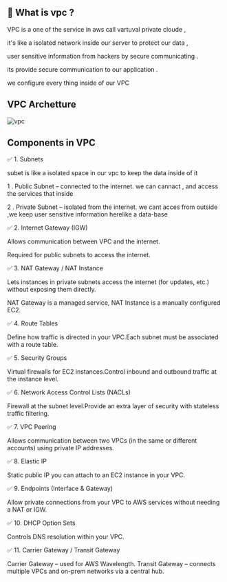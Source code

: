 ##  💼 What is vpc ?
VPC is a one of the service in aws  call vartuval private cloude ,

it's like a isolated network inside our server to protect our data ,

user sensitive information from hackers  by secure communicating .

its provide secure communication to our application .

 we configure every thing inside of our VPC 

##  VPC Archetture 

![vpc](https://github.com/user-attachments/assets/a5771092-66d3-4822-b2da-d779cd2ed613)

##  Components in VPC 

✅ 1. Subnets 

subet is like a isolated space in our vpc to keep the data inside of it

  1 . Public Subnet – connected to the internet.
      we can cannact , and access the services that inside

  2 . Private Subnet – isolated from the internet.
       we cant acces from outside ,we keep user sensitive information herelike a data-base
       
✅ 2. Internet Gateway (IGW)

Allows communication between  VPC and the internet.

Required for public subnets to access the internet.

✅ 3. NAT Gateway / NAT Instance

Lets instances in private subnets access the internet (for updates, etc.) without exposing them directly.

NAT Gateway is a managed service, NAT Instance is a manually configured EC2.

✅ 4. Route Tables

Define how traffic is directed in your VPC.Each subnet must be associated with a route table.

✅ 5. Security Groups

Virtual firewalls for EC2 instances.Control inbound and outbound traffic at the instance level.

✅ 6. Network Access Control Lists (NACLs)

Firewall at the subnet level.Provide an extra layer of security with stateless traffic filtering.

✅ 7. VPC Peering

Allows communication between two VPCs (in the same or different accounts) using private IP addresses.

✅ 8. Elastic IP

Static public IP you can attach to an EC2 instance in your VPC.

✅ 9. Endpoints (Interface & Gateway)

Allow private connections from your VPC to AWS services without needing a NAT or IGW.

✅ 10. DHCP Option Sets

Controls DNS resolution within your VPC.

✅ 11. Carrier Gateway / Transit Gateway

Carrier Gateway – used for AWS Wavelength.
Transit Gateway – connects multiple VPCs and on-prem networks via a central hub.


